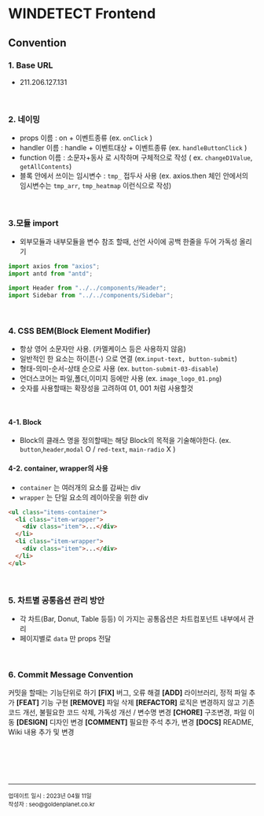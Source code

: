 # WINDETECT Frontend

## Convention

### 1. Base URL

- 211.206.127.131

<br/>

### 2. 네이밍

- props 이름 : on + 이벤트종류 (ex. `onClick` )
- handler 이름 : handle + 이벤트대상 + 이벤트종류 (ex. `handleButtonClick` )
- function 이름 : 소문자+동사 로 시작하며 구체적으로 작성 ( ex. `changeD1Value`, `getAllContents`)
- 블록 안에서 쓰이는 임시변수 : `tmp_` 접두사 사용
  (ex. axios.then 체인 안에서의 임시변수는 `tmp_arr`, `tmp_heatmap` 이런식으로 작성)

<br/>

### 3.모듈 import

- 외부모듈과 내부모듈을 변수 참조 할때, 선언 사이에 공백 한줄을 두어 가독성 올리기

```javascript
import axios from "axios";
import antd from "antd";

import Header from "../../components/Header";
import Sidebar from "../../components/Sidebar";
```

<br/>

### 4. CSS BEM(Block Element Modifier)

- 항상 영어 소문자만 사용. (카멜케이스 등은 사용하지 않음)
- 일반적인 한 요소는 하이픈(-) 으로 연결 (ex.`input-text, button-submit`)
- 형태-의미-순서-상태 순으로 사용 (ex. `button-submit-03-disable`)
- 언더스코어는 파일,폴더,이미지 등에만 사용 (ex. `image_logo_01.png`)
- 숫자를 사용할때는 확장성을 고려하여 01, 001 처럼 사용할것

<br/>

#### 4-1. Block

- Block의 클래스 명을 정의할때는 해당 Block의 목적을 기술해야한다.
  (ex. `button`,`header`,`modal` O / `red-text`, `main-radio` X )

#### 4-2. container, wrapper의 사용

- `container` 는 여러개의 요소를 감싸는 div
- `wrapper` 는 단일 요소의 레이아웃을 위한 div

```html
<ul class="items-container">
  <li class="item-wrapper">
    <div class="item">...</div>
  </li>
  <li class="item-wrapper">
    <div class="item">...</div>
  </li>
</ul>
```

<br/>

### 5. 차트별 공통옵션 관리 방안

- 각 차트(Bar, Donut, Table 등등) 이 가지는 공통옵션은 차트컴포넌트 내부에서 관리
- 페이지별로 `data` 만 props 전달

<br />

### 6. Commit Message Convention

커밋을 할때는 기능단위로 하기
**[FIX]** 버그, 오류 해결
**[ADD]** 라이브러리, 정적 파일 추가
**[FEAT]** 기능 구현
**[REMOVE]** 파일 삭제
**[REFACTOR]** 로직은 변경하지 않고 기존 코드 개선, 불필요한 코드 삭제, 가독성 개선 / 변수명 변경
**[CHORE]** 구조변경, 파일 이동
**[DESIGN]** 디자인 변경
**[COMMENT]** 필요한 주석 추가, 변경
**[DOCS]** README, Wiki 내용 추가 및 변경

<br/>
<br/>
<br/>
<br/>

<hr />
<small>업데이트 일시 : 2023년 04월 11일 </small><br />
<small>작성자 : seo@goldenplanet.co.kr </small><br />
